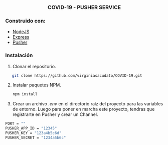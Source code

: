 <br />
<h3 align="center">COVID-19 - PUSHER SERVICE</h3>
  </p>
</p>

### Construido con:


* [NodeJS](https://nodejs.org/en/)
* [Express](https://expressjs.com/es/)
* [Pusher](https://pusher.com/)


### Instalación

1. Clonar el repositorio.
```sh
   git clone https://github.com/virginiasacudato/COVID-19.git
   ```
2. Instalar paquetes NPM.
    ```sh
   npm install
   ```
3. Crear un archivo *.env* en el directorio raíz del proyecto para las variables de entorno. Luego para poner en marcha este proyecto, tendras que registrarte en Pusher y crear un Channel.  
```sh
PORT = ""
PUSHER_APP_ID = "12345"
PUSHER_KEY = "123a4b5c6d"
PUSHER_SECRET = "1234a5b6c"
```
